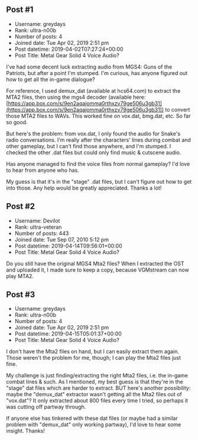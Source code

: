 ## Post #1
- Username: greydays
- Rank: ultra-n00b
- Number of posts: 4
- Joined date: Tue Apr 02, 2019 2:51 pm
- Post datetime: 2019-04-02T07:27:24+00:00
- Post Title: Metal Gear Solid 4 Voice Audio?

I've had some decent luck extracting audio from MGS4: Guns of the Patriots, but after a point I'm stumped. I'm curious, has anyone figured out how to get all the in-game dialogue?

For reference, I used demux_dat (available at hcs64.com) to extract the MTA2 files, then using the mgs4 decoder (available here: [https://app.box.com/s/9en2aqajomma0rthxzv79ge506u3gb31](https://app.box.com/s/9en2aqajomma0rthxzv79ge506u3gb31)) to convert those MTA2 files to WAVs. This worked fine on vox.dat, bmg.dat, etc. So far so good.

But here's the problem: from vox.dat, I only found the audio for Snake's radio conversations. I'm really after the characters' lines during combat and other gameplay, but I can't find those anywhere, and I'm stumped. I checked the other .dat files but could only find music & cutscene audio.

Has anyone managed to find the voice files from normal gameplay? I'd love to hear from anyone who has.

My guess is that it's in the "stage" .dat files, but I can't figure out how to get into those. Any help would be greatly appreciated. Thanks a lot!
## Post #2
- Username: Devilot
- Rank: ultra-veteran
- Number of posts: 443
- Joined date: Tue Sep 07, 2010 5:12 pm
- Post datetime: 2019-04-14T09:56:01+00:00
- Post Title: Metal Gear Solid 4 Voice Audio?

Do you still have the original MGS4 Mta2 files? When I extracted the OST and uploaded it, I made sure to keep a copy, because VGMstream can now play MTA2.
## Post #3
- Username: greydays
- Rank: ultra-n00b
- Number of posts: 4
- Joined date: Tue Apr 02, 2019 2:51 pm
- Post datetime: 2019-04-15T05:01:37+00:00
- Post Title: Metal Gear Solid 4 Voice Audio?

I don't have the Mta2 files on hand, but I can easily extract them again. Those weren't the problem for me, though; I can play the Mta2 files just fine.

My challenge is just finding/extracting the right Mta2 files, i.e. the in-game combat lines & such.
As I mentioned, my best guess is that they're in the "stage" dat files which are harder to extract. BUT here's another possibility: maybe the "demux_dat" extractor wasn't getting all the Mta2 files out of "vox.dat"? It only extracted about 800 files every time I tried, so perhaps it was cutting off partway through.

If anyone else has tinkered with these dat files (or maybe had a similar problem with "demux_dat" only working partway), I'd love to hear some insight. Thanks!
